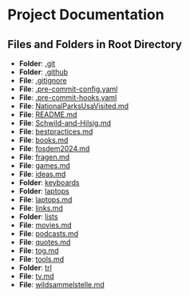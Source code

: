 # Project Documentation

## Files and Folders in Root Directory

- **Folder**: [.git](.git)
- **Folder**: [.github](.github)
- **File**: [.gitignore](.gitignore)
- **File**: [.pre-commit-config.yaml](.pre-commit-config.yaml)
- **File**: [.pre-commit-hooks.yaml](.pre-commit-hooks.yaml)
- **File**: [NationalParksUsaVisited.md](NationalParksUsaVisited.md)
- **File**: [README.md](README.md)
- **File**: [Schwild-and-Hilsig.md](Schwild-and-Hilsig.md)
- **File**: [bestpractices.md](bestpractices.md)
- **File**: [books.md](books.md)
- **File**: [fosdem2024.md](fosdem2024.md)
- **File**: [fragen.md](fragen.md)
- **File**: [games.md](games.md)
- **File**: [ideas.md](ideas.md)
- **Folder**: [keyboards](keyboards)
- **Folder**: [laptops](laptops)
- **File**: [laptops.md](laptops.md)
- **File**: [links.md](links.md)
- **Folder**: [lists](lists)
- **File**: [movies.md](movies.md)
- **File**: [podcasts.md](podcasts.md)
- **File**: [quotes.md](quotes.md)
- **File**: [tog.md](tog.md)
- **File**: [tools.md](tools.md)
- **Folder**: [trl](trl)
- **File**: [tv.md](tv.md)
- **File**: [wildsammelstelle.md](wildsammelstelle.md)
